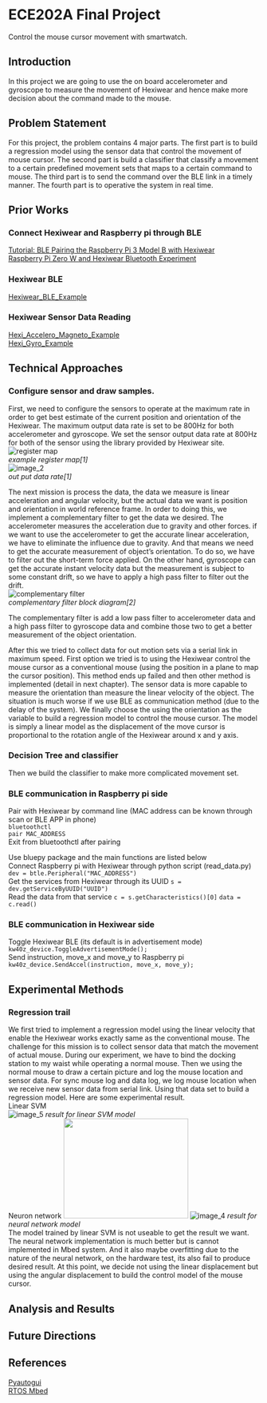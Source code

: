 # ECE202A Final Project
Control the mouse cursor movement with smartwatch.
## Introduction 
In this project we are going to use the on board accelerometer and gyroscope to measure the movement of Hexiwear and hence make more decision about the command made to the mouse. 
## Problem Statement 
For this project, the problem contains 4 major parts. The first part is to build a regression model using the sensor data that control the movement of mouse cursor. The second part is build a classifier that classify a movement to a certain predefined movement sets that maps to a certain command to mouse. The third part is to send the command over the BLE link in a timely manner. The fourth part is to operative the system in real time. 
## Prior Works

### Connect Hexiwear and Raspberry pi through BLE
[Tutorial: BLE Pairing the Raspberry Pi 3 Model B with Hexiwear](https://mcuoneclipse.com/2016/12/19/tutorial-ble-pairing-the-raspberry-pi-3-model-b-with-hexiwear/)     
[Raspberry Pi Zero W and Hexiwear Bluetooth Experiment](https://github.com/Klamath233/ecexxx/blob/master/docs/btle.md)  
### Hexiwear BLE
[Hexiwear_BLE_Example](https://os.mbed.com/teams/Hexiwear/code/Hexi_BLE_Example/)
### Hexiwear Sensor Data Reading 
[Hexi_Accelero_Magneto_Example](https://os.mbed.com/teams/Hexiwear/code/Hexi_Accelero_Magneto_Example/)  
[Hexi_Gyro_Example](https://os.mbed.com/teams/Hexiwear/code/Hexi_Gyro_Example/)
## Technical Approaches
### Configure sensor and draw samples.
First, we need to configure the sensors to operate at the maximum rate in order to get best estimate of the current position and orientation of the Hexiwear. The maximum output data rate is set to be 800Hz for both accelerometer and gyroscope. We set the sensor output data rate at 800Hz for both of the sensor using the library provided by Hexiwear site.    
![register map](https://github.com/shupic/ECE202A_Final_Project/blob/master/image/image_1.png)    
*example register map[1]*    
![image_2](https://github.com/shupic/ECE202A_Final_Project/blob/master/image/image_2.png)    
*out put data rate[1]*   

The next mission is process the data, the data we measure is linear acceleration and angular velocity, but the actual data we want is position and orientation in world reference frame. In order to doing this, we implement a complementary filter to get the data we desired. 
The accelerometer measures the acceleration due to gravity and other forces. if we want to use the accelerometer to get the accurate linear acceleration, we have to eliminate the influence due to gravity. And that means we need to get the accurate measurement of object’s orientation. To do so, we have to filter out the short-term force applied. 
On the other hand, gyroscope can get the accurate instant velocity data but the measurement is subject to some constant drift, so we have to apply a high pass filter to filter out the drift.      
![complementary filter](https://github.com/shupic/ECE202A_Final_Project/blob/master/image/image_3.png)     
*complementary filter block diagram[2]*    

The complementary filter is add a low pass filter to accelerometer data and a high pass filter to gyroscope data and combine those two to get a better measurement of  the object orientation.   

After this we tried to collect data for out motion sets via a serial link in maximum speed. First option we tried is to using the Hexiwear control the mouse cursor as a conventional mouse (using the position in a plane to map the cursor position). This method ends up failed and then other method is implemented (detail in next chapter). 
The sensor data is more capable to measure the orientation than measure the linear velocity of the object. The situation is much worse if we use BLE as communication method (due to the delay of the system). We finally choose the using the orientation as the variable to build a regression model to control the mouse cursor. The model is simply a linear model as the displacement of the move cursor is proportional to the rotation angle of the Hexiwear around x and y axis.    
### Decision Tree and classifier
Then we build the classifier to make more complicated movement set. 

### BLE communication in Raspberry pi side
Pair with Hexiwear by command line (MAC address can be known through scan or BLE APP in phone)      
`bluetoothctl`      
`pair MAC_ADDRESS`    
Exit from bluetoothctl after pairing 

Use bluepy package and the main functions are listed below    
Connect Raspberry pi with Hexiwear through python script (read_data.py)
`dev = btle.Peripheral("MAC_ADDRESS")`  
Get the services from Hexiwear through its UUID 
`s = dev.getServiceByUUID("UUID")`  
Read the data from that service 
`c = s.getCharacteristics()[0]` 
`data = c.read()` 
### BLE communication in Hexiwear side
Toggle Hexiwear BLE (its default is in advertisement mode)
`kw40z_device.ToggleAdvertisementMode();`   
Send instruction, move_x and move_y to Raspberry pi
`kw40z_device.SendAccel(instruction, move_x, move_y);`
## Experimental Methods
### Regression trail
We first tried to implement a regression model using the linear velocity that enable the Hexiwear works exactly same as the conventional mouse. The challenge for this mission is to collect sensor data that match the movement of actual mouse. During our experiment, we have to bind the docking station to my waist while operating a normal mouse.  Then we using the normal mouse to draw a certain picture and log the mouse location and sensor data. For sync mouse log and data log, we log mouse location when we receive new sensor data from serial link. 
Using that data set to build a regression model. Here are some experimental result.  
Linear SVM    
![image_5](https://github.com/shupic/ECE202A_Final_Project/blob/master/image/image_5.png)
*result for linear SVM model*   
Neuron network 
<img src="https://github.com/shupic/ECE202A_Final_Project/blob/master/image/image_4.png" width="250" height="200" />
![image_4](https://github.com/shupic/ECE202A_Final_Project/blob/master/image/image_4.png)
*result for neural network model*    
The model trained by linear SVM is not useable to get the result we want. The neural network implementation is much better but is cannot implemented in Mbed system. And it also maybe overfitting due to the nature of the neural network, on the hardware test, its also fail to produce desired result. At this point, we decide not using the linear displacement but using the angular displacement to build the control model of the mouse cursor.  

## Analysis and Results
## Future Directions
## References  
[Pyautogui](https://pyautogui.readthedocs.io/en/latest/index.html)   
[RTOS Mbed](https://os.mbed.com/handbook/RTOS)
